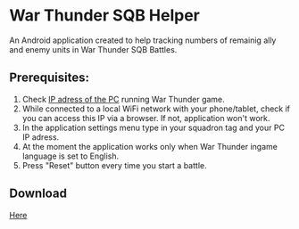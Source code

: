 # War Thunder SQB Helper

An Android application created to help tracking numbers of remainig ally and enemy units in War Thunder SQB Battles.

## Prerequisites:
1. Check [IP adress of the PC](https://kb.wisc.edu/27309) running War Thunder game.
2. While connected to a local WiFi network with your phone/tablet, check if you can access this IP via a browser. If not, application won't work.
3. In the application settings menu type in your squadron tag and your PC IP adress.
4. At the moment the application works only when War Thunder ingame language is set to English.
5. Press "Reset" button every time you start a battle.

## Download
[Here](WTSQBHelper.apk)
